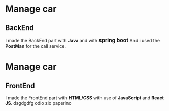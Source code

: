 # Manage car
## BackEnd

I made the BackEnd part with **Java** and with <big>**spring boot**</big>
And i used the **PostMan** for the call service.

# Manage car
## FrontEnd

I made the FrontEnd part with **HTML/CSS** with use of **JavaScript** and **React JS**.
dsgdgdfg
odio zio paperino